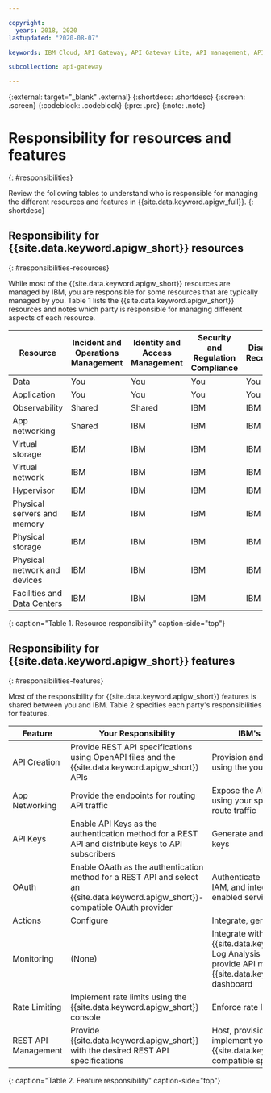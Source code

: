 ```yaml
---

copyright:
  years: 2018, 2020
lastupdated: "2020-08-07"

keywords: IBM Cloud, API Gateway, API Gateway Lite, API management, API, gateway, support, responsibility, responsible

subcollection: api-gateway

---
```



{:external: target="_blank" .external} 
{:shortdesc: .shortdesc}
{:screen: .screen}
{:codeblock: .codeblock}
{:pre: .pre}
{:note: .note}

# Responsibility for resources and features
{: #responsibilities}

Review the following tables to understand who is responsible for managing the different resources and features in {{site.data.keyword.apigw_full}}.
{: shortdesc}

## Responsibility for {{site.data.keyword.apigw_short}} resources
{: #responsibilities-resources}

While most of the {{site.data.keyword.apigw_short}} resources are managed by IBM, you are responsible for some resources that are typically managed by you. Table 1 lists the {{site.data.keyword.apigw_short}} resources and notes which party is responsible for managing different aspects of each resource.

| Resource                     | Incident and Operations Management | Identity and Access Management | Security and Regulation Compliance | Disaster Recovery |
| ---------------------------- | --------------------- | ------------------| --------------------- | -------- |
| Data                         | You                   | You               | You                   | You      |
| Application                  | You                   | You               | You                   | You      |
| Observability                | Shared                | Shared            | IBM                   | IBM      |
| App networking               | Shared                | IBM               | IBM                   | IBM      |
| Virtual storage              | IBM                   | IBM               | IBM                   | IBM      |
| Virtual network              | IBM                   | IBM               | IBM                   | IBM      |
| Hypervisor                   | IBM                   | IBM               | IBM                   | IBM      |
| Physical servers and memory  | IBM                   | IBM               | IBM                   | IBM      |
| Physical storage             | IBM                   | IBM               | IBM                   | IBM      |
| Physical network and devices | IBM                   | IBM               | IBM                   | IBM      |
| Facilities and Data Centers  | IBM                   | IBM               | IBM                   | IBM      |
{: caption="Table 1. Resource responsibility" caption-side="top"}


## Responsibility for {{site.data.keyword.apigw_short}} features
{: #responsibilities-features}

Most of the responsibility for {{site.data.keyword.apigw_short}} features is shared between you and IBM. Table 2 specifies each party's responsibilities for features.

| Feature             | Your Responsibility           | IBM's Responsibility           |
| --------------------| ----------------------------- | -------------------------------|
| API Creation        | Provide REST API specifications using OpenAPI files and the {{site.data.keyword.apigw_short}} APIs | Provision and deploy the REST API using the your specifications |
| App Networking      | Provide the endpoints for routing API traffic | Expose the API to the Internet using your specified endpoint to route traffic |
| API Keys            | Enable API Keys as the authentication method for a REST API and distribute keys to API subscribers | Generate and authenticate API keys |
| OAuth               | Enable OAath as the authentication method for a REST API and select an {{site.data.keyword.apigw_short}}-compatible OAuth provider | Authenticate using OAuth token or IAM, and integrate with OAuth-enabled services |
| Actions             | Configure | Integrate, generate, and activate |
| Monitoring          | (None) | Integrate with {{site.data.keyword.cloud_notm}} Log Analysis using LogDNA to provide API metrics on the {{site.data.keyword.apigw_short}} dashboard |
| Rate Limiting       | Implement rate limits using the {{site.data.keyword.apigw_short}} console | Enforce rate limits |
| REST API Management | Provide {{site.data.keyword.apigw_short}} with the desired REST API specifications | Host, provision, integrate, and implement your APIs using your {{site.data.keyword.apigw_short}}-compatible specifications |
{: caption="Table 2. Feature responsibility" caption-side="top"}


